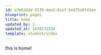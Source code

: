 ```yaml
---
id: e3e6289d-3570-4ee2-81ef-be875a8f43ee
blueprint: pages
title: home
updated_by: 1
updated_at: 1649131534
template: student/index
---
```

this is home!